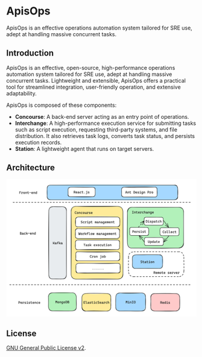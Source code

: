 # ApisOps

ApisOps is an effective operations automation system tailored for SRE use, adept at handling massive concurrent tasks.

## Introduction

ApisOps is an effective, open-source, high-performance operations automation system tailored for SRE use, adept at handling massive concurrent tasks. Lightweight and extensible, ApisOps offers a practical tool for streamlined integration, user-friendly operation, and extensive adaptability.

ApisOps is composed of these components:

- **Concourse**: A back-end server acting as an entry point of operations.
- **Interchange**: A high-performance execution service for submitting tasks such as script execution, requesting third-party systems, and file distribution. It also retrieves task logs, converts task status, and persists execution records.
- **Station**: A lightweight agent that runs on target servers.

## Architecture

![Architecture of ApisOps](docs/pictures/architecture.png)

## License

[GNU General Public License v2](https://www.gnu.org/licenses/old-licenses/gpl-2.0.en.html).

